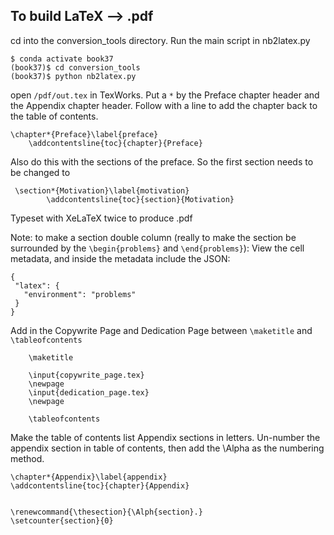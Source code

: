 ## To build LaTeX --> .pdf

cd into the conversion_tools directory. Run the main script in nb2latex.py

```
$ conda activate book37
(book37)$ cd conversion_tools
(book37)$ python nb2latex.py
```

open ```/pdf/out.tex``` in TexWorks. Put a ```*``` by the Preface chapter header and the Appendix chapter header. Follow with a line to add the chapter back to the table of contents.

```
\chapter*{Preface}\label{preface}
	\addcontentsline{toc}{chapter}{Preface}
```

Also do this with the sections of the preface. So the first section needs to be changed to

```
 \section*{Motivation}\label{motivation}
        \addcontentsline{toc}{section}{Motivation}
```

 Typeset with XeLaTeX twice to produce .pdf

 Note: to make a section double column (really to make the section be surrounded by the ```\begin{problems}``` and  ```\end{problems}```): View the cell metadata, and inside the metadata include the JSON:

 ```
 {
  "latex": {
    "environment": "problems"
  }
}
```

Add in the Copywrite Page and Dedication Page between ```\maketitle``` and ```\tableofcontents```

```
    \maketitle
    
    \input{copywrite_page.tex}
    \newpage
    \input{dedication_page.tex}
    \newpage
    
    \tableofcontents
```

Make the table of contents list Appendix sections in letters. Un-number the appendix section in table of contents, then add the \Alpha as the numbering method.

```
\chapter*{Appendix}\label{appendix}
\addcontentsline{toc}{chapter}{Appendix}


\renewcommand{\thesection}{\Alph{section}.}
\setcounter{section}{0}
```
